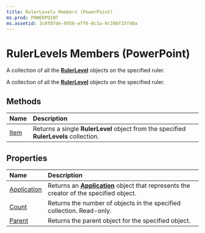 ```yaml
---
title: RulerLevels Members (PowerPoint)
ms.prod: POWERPOINT
ms.assetid: 3c0f8fde-0956-eff6-0c3a-9c398f15f40a
---
```



# RulerLevels Members (PowerPoint)
A collection of all the  **[RulerLevel](rulerlevel-object-powerpoint.md)** objects on the specified ruler.

A collection of all the  **[RulerLevel](rulerlevel-object-powerpoint.md)** objects on the specified ruler.


## Methods



|**Name**|**Description**|
|:-----|:-----|
|[Item](rulerlevels-item-method-powerpoint.md)|Returns a single  **RulerLevel** object from the specified **RulerLevels** collection.|

## Properties



|**Name**|**Description**|
|:-----|:-----|
|[Application](rulerlevels-application-property-powerpoint.md)|Returns an  **[Application](application-object-powerpoint.md)** object that represents the creator of the specified object.|
|[Count](rulerlevels-count-property-powerpoint.md)|Returns the number of objects in the specified collection. Read-only.|
|[Parent](rulerlevels-parent-property-powerpoint.md)|Returns the parent object for the specified object.|

